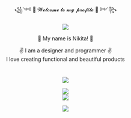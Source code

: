 <div align="center">
  <p> ꧁༺ 👋 𝓦𝓮𝓵𝓬𝓸𝓶𝓮 𝓽𝓸 𝓶𝔂 𝓹𝓻𝓸𝓯𝓲𝓵𝓮 🤘 ༻꧂ </p>
  <img src="https://readme-typing-svg.herokuapp.com/?font=Righteous&size=35&center=true&vCenter=true&width=500&height=70&duration=4000&lines=Hi+There!+👋;+I'm+N1koir!;" />
  
  <p>👋 My name is Nikita! 👋</p>
  <p>✌️ I am a designer and programmer ✌️<br>I love creating functional and beautiful products</p>
</div>


<h1></h1> 


<div align="center">
  <img src="https://skillicons.dev/icons?i=windows,apple,ubuntu"/>
</div>

<p></p>

<div align="center">
  <img src="https://skillicons.dev/icons?i=github,githubactions,git,visualstudio,rider,vscode,webstorm,docker,kubernetes,redis,nginx,kafka,godot"/>
</div>
<div align="center">
    <img src="https://skillicons.dev/icons?i=ps,ai,pr,ae,au,figma,xd,blender"/>
</div>

<p></p>

<div align="center">
  <img src="https://skillicons.dev/icons?i=cs,dotnet,html,css,javascript,ts,md,react,vite,postgres,sqlite"/>
</div>
